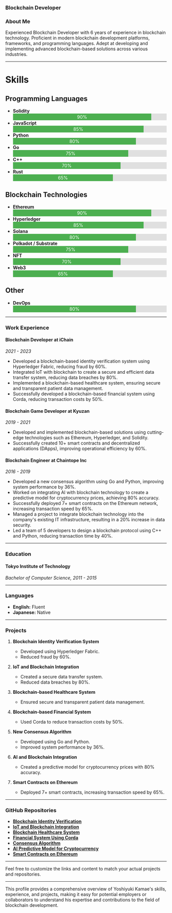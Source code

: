 ### Blockchain Developer


### About Me

Experienced Blockchain Developer with 6 years of experience in blockchain technology. Proficient in modern blockchain development platforms, frameworks, and programming languages. Adept at developing and implementing advanced blockchain-based solutions across various industries.

---

# Skills

## Programming Languages
- **Solidity**
  <div style="width: 100%; background-color: #e0e0e0;">
    <div style="width: 90%; background-color: #4caf50; text-align: center; padding: 2px 0; color: white;">90%</div>
  </div>
- **JavaScript**
  <div style="width: 100%; background-color: #e0e0e0;">
    <div style="width: 85%; background-color: #4caf50; text-align: center; padding: 2px 0; color: white;">85%</div>
  </div>
- **Python**
  <div style="width: 100%; background-color: #e0e0e0;">
    <div style="width: 80%; background-color: #4caf50; text-align: center; padding: 2px 0; color: white;">80%</div>
  </div>
- **Go**
  <div style="width: 100%; background-color: #e0e0e0;">
    <div style="width: 75%; background-color: #4caf50; text-align: center; padding: 2px 0; color: white;">75%</div>
  </div>
- **C++**
  <div style="width: 100%; background-color: #e0e0e0;">
    <div style="width: 70%; background-color: #4caf50; text-align: center; padding: 2px 0; color: white;">70%</div>
  </div>
- **Rust**
  <div style="width: 100%; background-color: #e0e0e0;">
    <div style="width: 65%; background-color: #4caf50; text-align: center; padding: 2px 0; color: white;">65%</div>
  </div>

## Blockchain Technologies
- **Ethereum**
  <div style="width: 100%; background-color: #e0e0e0;">
    <div style="width: 90%; background-color: #4caf50; text-align: center; padding: 2px 0; color: white;">90%</div>
  </div>
- **Hyperledger**
  <div style="width: 100%; background-color: #e0e0e0;">
    <div style="width: 85%; background-color: #4caf50; text-align: center; padding: 2px 0; color: white;">85%</div>
  </div>
- **Solana**
  <div style="width: 100%; background-color: #e0e0e0;">
    <div style="width: 80%; background-color: #4caf50; text-align: center; padding: 2px 0; color: white;">80%</div>
  </div>
- **Polkadot / Substrate**
  <div style="width: 100%; background-color: #e0e0e0;">
    <div style="width: 75%; background-color: #4caf50; text-align: center; padding: 2px 0; color: white;">75%</div>
  </div>
- **NFT**
  <div style="width: 100%; background-color: #e0e0e0;">
    <div style="width: 70%; background-color: #4caf50; text-align: center; padding: 2px 0; color: white;">70%</div>
  </div>
- **Web3**
  <div style="width: 100%; background-color: #e0e0e0;">
    <div style="width: 65%; background-color: #4caf50; text-align: center; padding: 2px 0; color: white;">65%</div>
  </div>

## Other
- **DevOps**
  <div style="width: 100%; background-color: #e0e0e0;">
    <div style="width: 80%; background-color: #4caf50; text-align: center; padding: 2px 0; color: white;">80%</div>
  </div>
---

### Work Experience

#### **Blockchain Developer** at iChain
*2021 - 2023*

- Developed a blockchain-based identity verification system using Hyperledger Fabric, reducing fraud by 60%.
- Integrated IoT with blockchain to create a secure and efficient data transfer system, reducing data breaches by 80%.
- Implemented a blockchain-based healthcare system, ensuring secure and transparent patient data management.
- Successfully developed a blockchain-based financial system using Corda, reducing transaction costs by 50%.

#### **Blockchain Game Developer** at Kyuzan
*2019 - 2021*

- Developed and implemented blockchain-based solutions using cutting-edge technologies such as Ethereum, Hyperledger, and Solidity.
- Successfully created 10+ smart contracts and decentralized applications (DApps), improving operational efficiency by 60%.

#### **Blockchain Engineer** at Chaintope Inc
*2016 - 2019*

- Developed a new consensus algorithm using Go and Python, improving system performance by 36%.
- Worked on integrating AI with blockchain technology to create a predictive model for cryptocurrency prices, achieving 80% accuracy.
- Successfully deployed 7+ smart contracts on the Ethereum network, increasing transaction speed by 65%.
- Managed a project to integrate blockchain technology into the company's existing IT infrastructure, resulting in a 20% increase in data security.
- Led a team of 5 developers to design a blockchain protocol using C++ and Python, reducing transaction time by 40%.

---

### Education

#### Tokyo Institute of Technology
*Bachelor of Computer Science, 2011 - 2015*

---

### Languages

- **English:** Fluent
- **Japanese:** Native

---

### Projects

1. **Blockchain Identity Verification System**
   - Developed using Hyperledger Fabric.
   - Reduced fraud by 60%.

2. **IoT and Blockchain Integration**
   - Created a secure data transfer system.
   - Reduced data breaches by 80%.

3. **Blockchain-based Healthcare System**
   - Ensured secure and transparent patient data management.

4. **Blockchain-based Financial System**
   - Used Corda to reduce transaction costs by 50%.

5. **New Consensus Algorithm**
   - Developed using Go and Python.
   - Improved system performance by 36%.

6. **AI and Blockchain Integration**
   - Created a predictive model for cryptocurrency prices with 80% accuracy.

7. **Smart Contracts on Ethereum**
   - Deployed 7+ smart contracts, increasing transaction speed by 65%.

---

### GitHub Repositories

- **[Blockchain Identity Verification](https://github.com/username/blockchain-identity-verification)**
- **[IoT and Blockchain Integration](https://github.com/username/iot-blockchain-integration)**
- **[Blockchain Healthcare System](https://github.com/username/blockchain-healthcare)**
- **[Financial System Using Corda](https://github.com/username/financial-system-corda)**
- **[Consensus Algorithm](https://github.com/username/consensus-algorithm)**
- **[AI Predictive Model for Cryptocurrency](https://github.com/username/ai-crypto-predictive-model)**
- **[Smart Contracts on Ethereum](https://github.com/username/smart-contracts-ethereum)**

---

Feel free to customize the links and content to match your actual projects and repositories.

---

This profile provides a comprehensive overview of Yoshiyuki Kamae's skills, experience, and projects, making it easy for potential employers or collaborators to understand his expertise and contributions to the field of blockchain development.
